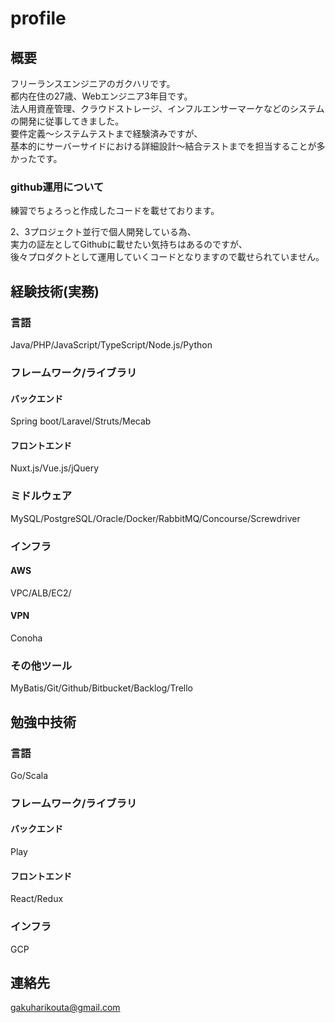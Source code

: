 # profile
## 概要
フリーランスエンジニアのガクハリです。  
都内在住の27歳、Webエンジニア3年目です。  
法人用資産管理、クラウドストレージ、インフルエンサーマーケなどのシステムの開発に従事してきました。  
要件定義〜システムテストまで経験済みですが、  
基本的にサーバーサイドにおける詳細設計〜結合テストまでを担当することが多かったです。  

### github運用について
練習でちょろっと作成したコードを載せております。  

2、3プロジェクト並行で個人開発している為、  
実力の証左としてGithubに載せたい気持ちはあるのですが、  
後々プロダクトとして運用していくコードとなりますので載せられていません。  

## 経験技術(実務)
### 言語
Java/PHP/JavaScript/TypeScript/Node.js/Python  
### フレームワーク/ライブラリ
#### バックエンド
Spring boot/Laravel/Struts/Mecab  
#### フロントエンド 
Nuxt.js/Vue.js/jQuery  
### ミドルウェア
MySQL/PostgreSQL/Oracle/Docker/RabbitMQ/Concourse/Screwdriver  
### インフラ
#### AWS
VPC/ALB/EC2/  
#### VPN
Conoha
### その他ツール
MyBatis/Git/Github/Bitbucket/Backlog/Trello  
## 勉強中技術
### 言語
Go/Scala  
### フレームワーク/ライブラリ
#### バックエンド
Play  
#### フロントエンド 
React/Redux  
### インフラ
GCP  
## 連絡先
gakuharikouta@gmail.com  
